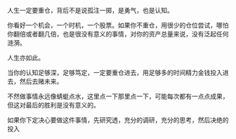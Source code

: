 人生一定要重仓，背后不是说孤注一掷，是勇气，也是认知。  
  
你看好一个机会，一个时机，一个股票。如果你不重仓，用很少的仓位尝试，哪怕你翻倍或者翻几倍，也是很没有意义的事情，对你的资产总量来说，没有泛起任何涟漪。  
  
人生亦如此。  
  
当你的认知足够深，足够笃定，一定要重仓进去，用足够多的时间精力金钱投入进去，然后去赌未来。  
  
不然做事情永远像蜻蜓点水，这里点一下那里点一下，可能每次都有一点点成果，但这对最后的胜利是没有意义的。  
  
如果你下定决心要做这件事情，先研究透，充分的调研，充分的思考，然后决绝的投入